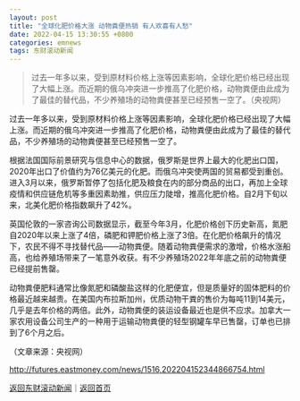 ```yaml
---
layout: post
title: "全球化肥价格大涨 动物粪便热销 有人欢喜有人愁"
date: 2022-04-15 13:30:55 +0800
categories: emnews
tags: 东财滚动新闻
---
```

> 过去一年多以来，受到原材料价格上涨等因素影响，全球化肥价格已经出现了大幅上涨。而近期的俄乌冲突进一步推高了化肥价格，动物粪便由此成为了最佳的替代品，不少养殖场的动物粪便甚至已经预售一空了。（央视网）

<p>过去一年多以来，受到原材料价格上涨等因素影响，全球化肥价格已经出现了大幅上涨。而近期的俄乌冲突进一步推高了化肥价格，动物粪便由此成为了最佳的替代品，不少养殖场的动物粪便甚至已经预售一空了。</p><p>根据法国国际前景研究与信息中心的数据，俄罗斯是世界上最大的化肥出口国，2020年出口了价值约为76亿美元的化肥。而俄乌冲突使两国的贸易都受到重创。进入3月以来，俄罗斯暂停了包括化肥及粮食在内的部分商品的出口，再加上全球疫情和供应链危机等多重因素助推，供应压力陡增，推高化肥价格。自2月下旬以来，北美化肥价格指数飙升了42%。</p><p>英国伦敦的一家咨询公司数据显示，截至今年3月，化肥价格创下历史新高，氮肥自2020年以来上涨了4倍，磷肥和钾肥价格上涨了3倍。在化肥价格飙升的情况下，农民不得不寻找替代品——动物粪便。随着动物粪便需求的激增，价格水涨船高，也给养殖场带来了一笔意外收获。有不少养殖场2022年年底之前的动物粪便已经提前售罄。</p><p>动物粪便肥料通常比像氮肥和磷酸盐这样的化肥便宜，但是质量好的固体肥料的价格最近越来越贵。在美国内布拉斯加州，优质动物干粪的售价为每吨11到14美元，几乎是去年价格的两倍。此外，动物粪便的装运设备最近也是供不应求。加拿大一家农用设备公司生产的一种用于运输动物粪便的轻型钢罐车早已售罄，订单也已排到了6个月之后。</p><p></p><p class="em_media">（文章来源：央视网）</p>

<http://futures.eastmoney.com/news/1516,202204152344866754.html>

[返回东财滚动新闻](//finews.withounder.com/emnews/)｜[返回首页](//finews.withounder.com/)